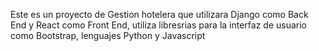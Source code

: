 Este es un proyecto de Gestion hotelera que utilizara Django como Back End y React como Front End, utiliza libresrias para la interfaz de usuario como Bootstrap, lenguajes Python y Javascript
